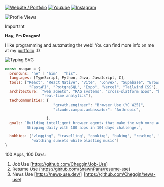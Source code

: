 [![Website / Portfolio](https://img.shields.io/badge/Website%20%2F%20Portfolio-7C3AED?style=for-the-badge&logo=vercel&logoColor=white)](https://reaganhsu.com)
[![Youtube](https://img.shields.io/badge/Youtube-red?style=for-the-badge&logo=youtube)](https://www.youtube.com/@ReaganHsu123)
[![Instagram](https://img.shields.io/badge/Instagram-E4405F?style=for-the-badge&logo=instagram&logoColor=white)](https://www.instagram.com/reagan._.hsu/)

![Profile Views](https://komarev.com/ghpvc/?username=Cheggin&color=blue&style=for-the-badge&label=Profile+Views)

> [!IMPORTANT]
> 
> **Hey, I'm Reagan!**
> 
> I like programming and automating the web! You can find more info on me at my [portfolio](https://reaganhsu.com) :D

<img src="https://readme-typing-svg.herokuapp.com/?font=Fira+Code&size=30&duration=4000&pause=2000&color=FFFFFF&width=500&height=80&lines=About+Me" alt="Typing SVG" />

```javascript
const reagan = {
  pronouns: "he" | "him" | "his",
  languages: [TypeScript, Python, Java, JavaScript, C],
  tools: ["React", "React Native", "Vite", "Convex", "Supabase", "Browser Use", 
           "FastAPI", "PostgreSQL", "Expo", "Vercel", "Tailwind CSS"],
  architecture: ["web agents", "RAG systems", "cross-platform apps", "browser extensions", 
                 "real-time analytics"],
  techCommunities: {
                      "growth.engineer": "Browser Use (YC W25)",
                      "claude.campus.ambassador": "Anthropic",

                   },
  goals: `Building intelligent browser agents that make the web more accessible and automated. 
          Shipping daily with 100 apps in 100 days challenge.`,

  hobbies: ["vlogging", "travelling", "cooking", "baking", "reading", "gym", "volleyball",
            "watching sunsets while blasting music"]
}

```

100 Apps, 100 Days:
1. Job Use [https://github.com/Cheggin/Job-Use]
2. Resume Use [https://github.com/ShawnPana/resume-use]
3. News Use [https://news-use.dev/], [https://github.com/Cheggin/news-use]
